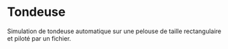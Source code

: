 # Tondeuse
Simulation de tondeuse automatique sur une pelouse de taille rectangulaire et piloté par un fichier.
